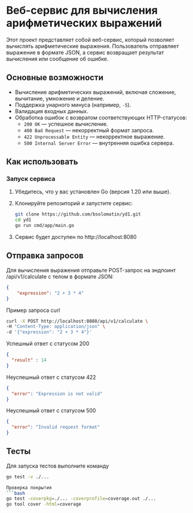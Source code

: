 # Веб-сервис для вычисления арифметических выражений

Этот проект представляет собой веб-сервис, который позволяет вычислять арифметические выражения. Пользователь отправляет выражение в формате JSON, а сервис возвращает результат вычисления или сообщение об ошибке.

## Основные возможности

- Вычисление арифметических выражений, включая сложение, вычитание, умножение и деление.
- Поддержка унарного минуса (например, `-5`).
- Валидация входных данных.
- Обработка ошибок с возвратом соответствующих HTTP-статусов:
  - `200 OK` — успешное вычисление.
  - `400 Bad Request` — некорректный формат запроса.
  - `422 Unprocessable Entity` — некорректное выражение.
  - `500 Internal Server Error` — внутренняя ошибка сервера.

## Как использовать

### Запуск сервиса

1. Убедитесь, что у вас установлен Go (версия 1.20 или выше).
2. Клонируйте репозиторий и запустите сервис:

   ```bash
   git clone https://github.com/bsolomatin/yd1.git
   cd yd1
   go run cmd/app/main.go
   
3. Сервис будет доступен по http://localhost:8080

## Отправка запросов
Для вычисления выражения отправьте POST-запрос на эндпоинт /api/v1/calculate с телом в формате JSON:
```json
{
    "expression": "2 + 3 * 4"
}
```

Пример запроса curl
```bash
curl -X POST http://localhost:8080/api/v1/calculate \
-H "Content-Type: application/json" \
-d '{"expression": "2 + 3 * 4"}'
```

Успешный ответ с статусом 200
```json
{
  "result" : 14
}
```
Неуспешный ответ с статусом 422
```json
{
  "error": "Expression is not valid"
}
```
Неуспешный ответ с статусом 500
```json
{
  "error": "Invalid request format"
}
```
## Тесты
Для запуска тестов выполните команду
```bash
go test -v ./...

Проверка покрытия
```bash
go test -coverpkg=./... -coverprofile=coverage.out ./...
go tool cover -html=coverage 
